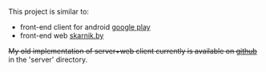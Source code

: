 This project is similar to:

* front-end client for android [google play](https://play.google.com/store/apps/details?id=by.skarnik.smolik)
* front-end web [skarnik.by](http://www.skarnik.by)

~~My old implementation of server+web client currently is available on [github](https://github.com/minsler/skarnik.by)~~ in the 'server' directory.